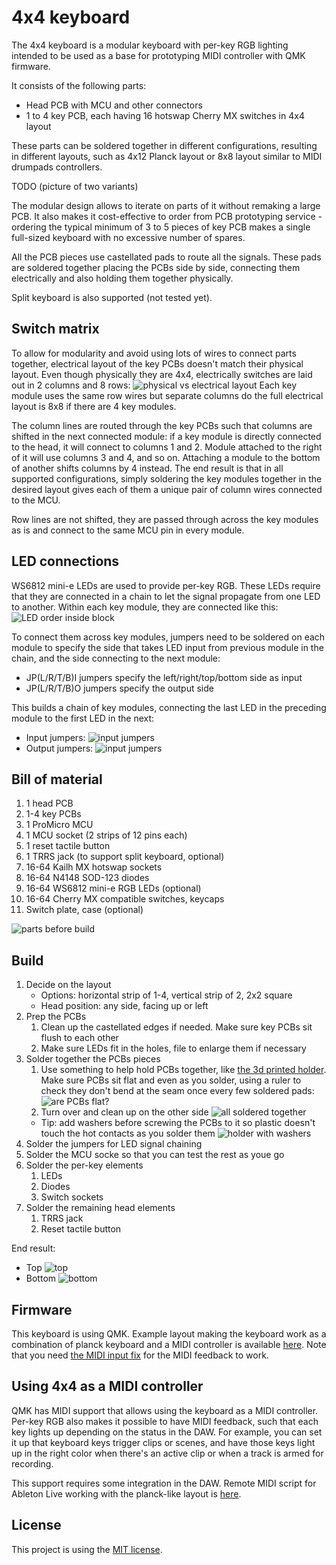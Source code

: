 # 4x4 keyboard
 
The 4x4 keyboard is a modular keyboard with per-key RGB lighting intended to be used as a base for prototyping MIDI controller with QMK firmware.

It consists of the following parts:
* Head PCB with MCU and other connectors
* 1 to 4 key PCB, each having 16 hotswap Cherry MX switches in 4x4 layout

These parts can be soldered together in different configurations, resulting in different layouts, such as 4x12 Planck layout or 8x8 layout similar to MIDI drumpads controllers.

TODO (picture of two variants)

The modular design allows to iterate on parts of it without remaking a large PCB. It also makes it cost-effective to order from PCB prototyping service - ordering the typical minimum of 3 to 5 pieces of key PCB makes a single full-sized keyboard with no excessive number of spares.

All the PCB pieces use castellated pads to route all the signals. These pads are soldered together placing the PCBs side by side, connecting them electrically and also holding them together physically.

Split keyboard is also supported (not tested yet).


## Switch matrix

To allow for modularity and avoid using lots of wires to connect parts together, electrical layout of the key PCBs doesn't match their physical layout. Even though physically they are 4x4, electrically switches are laid out in 2 columns and 8 rows:
![physical vs electrical layout](images/physical_vs_electrical_layout.png) Each key module uses the same row wires but separate columns do the full electrical layout is 8x8 if there are 4 key modules.

The column lines are routed through the key PCBs such that columns are shifted in the next connected module: if a key module is directly connected to the head, it will connect to columns 1 and 2. Module attached to the right of it will use columns 3 and 4, and so on. Attaching a module to the bottom of another shifts columns by 4 instead. The end result is that in all supported configurations, simply soldering the key modules together in the desired layout gives each of them a unique pair of column wires connected to the MCU.

Row lines are not shifted, they are passed through across the key modules as is and connect to the same MCU pin in every module.


## LED connections

WS6812 mini-e LEDs are used to provide per-key RGB. These LEDs require that they are connected in a chain to let the signal propagate from one LED to another. Within each key module, they are connected like this: ![LED order inside block](images/led_jumpers_inside_block.jpg)

To connect them across key modules, jumpers need to be soldered on each module to specify the side that takes LED input from previous module in the chain, and the side connecting to the next module:
* JP(L/R/T/B)I jumpers specify the left/right/top/bottom side as input
* JP(L/R/T/B)O jumpers specify the output side

This builds a chain of key modules, connecting the last LED in the preceding module to the first LED in the next:

* Input jumpers:
![input jumpers](images/led_jumpers_input.jpg)
* Output jumpers:
![input jumpers](images/led_jumpers_output.jpg)

## Bill of material

1. 1 head PCB
2. 1-4 key PCBs
3. 1 ProMicro MCU
4. 1 MCU socket (2 strips of 12 pins each)
5. 1 reset tactile button
6. 1 TRRS jack (to support split keyboard, optional)
7. 16-64 Kailh MX hotswap sockets
8. 16-64 N4148 SOD-123 diodes
9. 16-64 WS6812 mini-e RGB LEDs (optional)
10. 16-64 Cherry MX compatible switches, keycaps
11. Switch plate, case (optional)

![parts before build](images/build_parts.jpg)


## Build

1. Decide on the layout
    * Options: horizontal strip of 1-4, vertical strip of 2, 2x2 square  
    * Head position: any side, facing up or left    
2. Prep the PCBs
	1. Clean up the castellated edges if needed. Make sure key PCBs sit flush to each other
	2. Make sure LEDs fit in the holes, file to enlarge them if necessary
3. Solder together the PCBs pieces
	1. Use something to help hold PCBs together, like [the 3d printed holder](misc/4x4holder.stl). Make sure PCBs sit flat and even as you solder, using a ruler to check they don't bend at the seam once every few soldered pads:
    ![are PCBs flat?](images/castellated_soldered_ruler.jpg)
	2. Turn over and clean up on the other side
    ![all soldered together](images/castellated_soldered_done.jpg)
	* Tip: add washers before screwing the PCBs to it so plastic doesn't touch the hot contacts as you solder them
    ![holder with washers](images/holder_washers.jpg)	
4. Solder the jumpers for LED signal chaining
5. Solder the MCU socke so that you can test the rest as youe go
6. Solder the per-key elements
    1. LEDs
	2. Diodes
	3. Switch sockets
7. Solder the remaining head elements
	1. TRRS jack
	2. Reset tactile button

End result:
* Top ![top](images/soldered_done_top.jpg)
* Bottom ![bottom](images/soldered_done_bottom.jpg)

## Firmware

This keyboard is using QMK. Example layout making the keyboard work as a combination of planck keyboard and a MIDI controller is available [here](https://github.com/nezumee/qmk_firmware/tree/4x4/keyboards/4x4/keymaps/midi-controller). Note that you need [the MIDI input fix](https://github.com/qmk/qmk_firmware/pull/18654) for the MIDI feedback to work.


## Using 4x4 as a MIDI controller

QMK has MIDI support that allows using the keyboard as a MIDI controller. Per-key RGB also makes it possible to have MIDI feedback, such that each key lights up depending on the status in the DAW. For example, you can set it up that keyboard keys trigger clips or scenes, and have those keys light up in the right color when there's an active clip or when a track is armed for recording.

This support requires some integration in the DAW. Remote MIDI script for Ableton Live working with the planck-like layout is [here](ableton_live/FourByFour).


## License

This project is using the [MIT license](LICENSE).